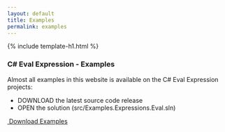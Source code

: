```yaml
---
layout: default
title: Examples
permalink: examples
---
```


{% include template-h1.html %}

### C# Eval Expression - Examples

Almost all examples in this website is available on the C# Eval Expression projects:

- DOWNLOAD the latest source code release
- OPEN the solution (src/Examples.Expressions.Eval.sln)

<a class="btn btn-success btn-lg" href="https://github.com/zzzprojects/Eval-Expression.NET/releases" target="_blank" role="button" onclick="ga('send', 'event', { eventAction: 'download'});"><i class="fa fa-cloud-download"></i>&nbsp;Download Examples</a>
